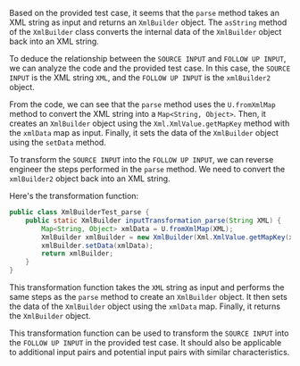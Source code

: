 Based on the provided test case, it seems that the `parse` method takes an XML string as input and returns an `XmlBuilder` object. The `asString` method of the `XmlBuilder` class converts the internal data of the `XmlBuilder` object back into an XML string.

To deduce the relationship between the `SOURCE INPUT` and `FOLLOW UP INPUT`, we can analyze the code and the provided test case. In this case, the `SOURCE INPUT` is the XML string `XML`, and the `FOLLOW UP INPUT` is the `xmlBuilder2` object.

From the code, we can see that the `parse` method uses the `U.fromXmlMap` method to convert the XML string into a `Map<String, Object>`. Then, it creates an `XmlBuilder` object using the `Xml.XmlValue.getMapKey` method with the `xmlData` map as input. Finally, it sets the data of the `XmlBuilder` object using the `setData` method.

To transform the `SOURCE INPUT` into the `FOLLOW UP INPUT`, we can reverse engineer the steps performed in the `parse` method. We need to convert the `xmlBuilder2` object back into an XML string.

Here's the transformation function:

```java
public class XmlBuilderTest_parse {
    public static XmlBuilder inputTransformation_parse(String XML) {
        Map<String, Object> xmlData = U.fromXmlMap(XML);
        XmlBuilder xmlBuilder = new XmlBuilder(Xml.XmlValue.getMapKey(xmlData));
        xmlBuilder.setData(xmlData);
        return xmlBuilder;
    }
}
```

This transformation function takes the `XML` string as input and performs the same steps as the `parse` method to create an `XmlBuilder` object. It then sets the data of the `XmlBuilder` object using the `xmlData` map. Finally, it returns the `XmlBuilder` object.

This transformation function can be used to transform the `SOURCE INPUT` into the `FOLLOW UP INPUT` in the provided test case. It should also be applicable to additional input pairs and potential input pairs with similar characteristics.